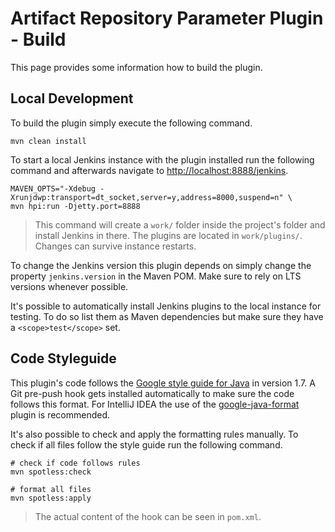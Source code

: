# Artifact Repository Parameter Plugin - Build

This page provides some information how to build the plugin.

## Local Development

To build the plugin simply execute the following command.
```
mvn clean install
```

To start a local Jenkins instance with the plugin installed run the following command
and afterwards navigate to [http://localhost:8888/jenkins](http://localhost:8888/jenkins).
```
MAVEN_OPTS="-Xdebug -Xrunjdwp:transport=dt_socket,server=y,address=8000,suspend=n" \
mvn hpi:run -Djetty.port=8888
```

> This command will create a `work/` folder inside the project's folder and install
> Jenkins in there. The plugins are located in `work/plugins/`. Changes can survive
> instance restarts.

To change the Jenkins version this plugin depends on simply change the property 
`jenkins.version` in the Maven POM. Make sure to rely on LTS versions whenever possible. 

It's possible to automatically install Jenkins plugins to the local instance for testing.
To do so list them as Maven dependencies but make sure they have a `<scope>test</scope>`
set.

## Code Styleguide

This plugin's code follows the [Google style guide for Java][link0] in version 1.7. A
Git pre-push hook gets installed automatically to make sure the code follows this format.
For IntelliJ IDEA the use of the [google-java-format][link1] plugin is recommended.

It's also possible to check and apply the formatting rules manually. To check if all 
files follow the style guide run the following command.

```
# check if code follows rules
mvn spotless:check

# format all files
mvn spotless:apply
```

> The actual content of the hook can be seen in `pom.xml`.



[link0]: https://google.github.io/styleguide/javaguide.html
[link1]: https://plugins.jetbrains.com/plugin/8527-google-java-format
